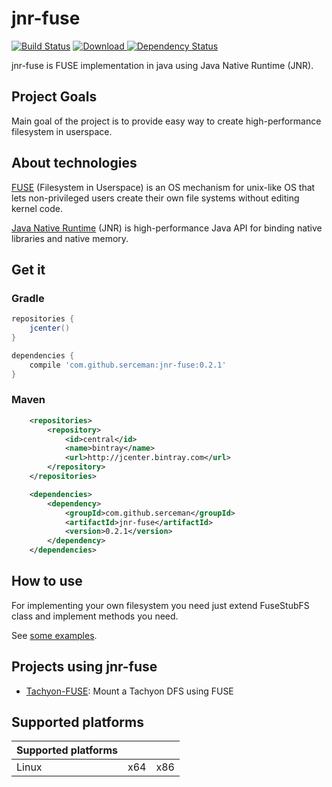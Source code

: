 jnr-fuse
==
[![Build Status](https://travis-ci.org/SerCeMan/jnr-fuse.svg?branch=master)](https://travis-ci.org/SerCeMan/jnr-fuse)  [ ![Download](https://api.bintray.com/packages/serce/maven/jnr-fuse/images/download.svg) ](https://bintray.com/serce/maven/jnr-fuse/_latestVersion)  [![Dependency Status](https://www.versioneye.com/user/projects/55798fad666636001e000005/badge.svg?style=flat)](https://www.versioneye.com/user/projects/55798fad666636001e000005)

jnr-fuse is FUSE implementation in java using Java Native Runtime (JNR). 

## Project Goals
Main goal of the project is to provide easy way to create high-performance filesystem in userspace.

## About technologies
[FUSE](http://fuse.sourceforge.net/) (Filesystem in Userspace)  is an OS mechanism for unix-like OS that lets non-privileged users create their own file systems without editing kernel code. 

[Java Native Runtime](https://github.com/jnr/jnr-ffi) (JNR) is high-performance Java API for binding native libraries and native memory.

## Get it
### Gradle
```groovy
repositories {
    jcenter()
}

dependencies {
    compile 'com.github.serceman:jnr-fuse:0.2.1'
}
````
### Maven
```xml
    <repositories>
        <repository>
            <id>central</id>
            <name>bintray</name>
            <url>http://jcenter.bintray.com</url>
        </repository>
    </repositories>

    <dependencies>
        <dependency>
            <groupId>com.github.serceman</groupId>
            <artifactId>jnr-fuse</artifactId>
            <version>0.2.1</version>
        </dependency>
    </dependencies>
```

## How to use
For implementing your own filesystem you need just extend FuseStubFS class and implement methods you need. 

See [some examples](https://github.com/SerCeMan/jnr-fuse/tree/master/src/main/java/ru/serce/jnrfuse/examples).

## Projects using jnr-fuse
* [Tachyon-FUSE](https://github.com/ibm-research-ireland/tachyon-fuse): Mount a Tachyon DFS using FUSE

## Supported platforms
| Supported platforms |     |      |
|---------------------|-----|------|
| Linux               | x64 | x86  |

